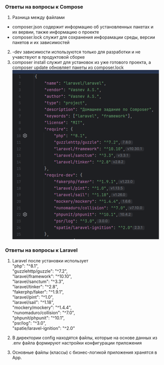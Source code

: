 ### Ответы на вопросы к Compose
1. Разница между файлами 
- composer.json содержит информацию об установленных пакетах и их вервии, также информацию о проекте
- composer.lock служит для сохранения инфорамации среды, версии пакетов и их зависимостей
2. -dev зависимости используются только для разработки и не учавствуют в продуктовой сборке
3. composer install служит для установок из уже готового проекта, а composer update обновляет пакеты из composer.lock
![img.png](img.png)

### Ответы на вопросы к Laravel
1. Laravel после установки использует  
   "php": "^8.1",  
   "guzzlehttp/guzzle": "^7.2",  
   "laravel/framework": "^10.10",  
   "laravel/sanctum": "^3.3",  
   "laravel/tinker": "^2.8",  
   "fakerphp/faker": "^1.9.1",  
   "laravel/pint": "^1.0",  
   "laravel/sail": "^1.18",  
   "mockery/mockery": "^1.4.4",  
   "nunomaduro/collision": "^7.0",  
   "phpunit/phpunit": "^10.1",  
   "psr/log": "^3.0",  
   "spatie/laravel-ignition": "^2.0"  
   
2. В директории config находятся файлы, которые на основе данных из .env файла формируют настройки конфигурации приложения
3. Основные файлы (классы) с бизнес-логикой приложения хранятся в App.
